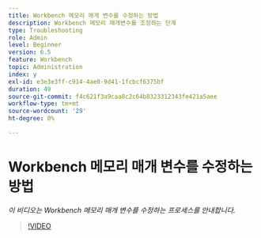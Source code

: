 ```yaml
---
title: Workbench 메모리 매개 변수를 수정하는 방법
description: Workbench 메모리 매개변수를 조정하는 단계
type: Troubleshooting
role: Admin
level: Beginner
version: 6.5
feature: Workbench
topic: Administration
index: y
exl-id: e3e3e3ff-c914-4ae0-9d41-1fcbcf6375bf
duration: 49
source-git-commit: f4c621f3a9caa8c2c64b8323312343fe421a5aee
workflow-type: tm+mt
source-wordcount: '29'
ht-degree: 0%

---
```


# Workbench 메모리 매개 변수를 수정하는 방법

*이 비디오는 Workbench 메모리 매개 변수를 수정하는 프로세스를 안내합니다.*

>[!VIDEO](https://video.tv.adobe.com/v/335509?quality=12&learn=on)
